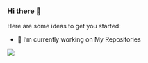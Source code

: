### Hi there 👋

Here are some ideas to get you started:

- 🔭 I’m currently working on My Repositories

<img src="https://github-readme-stats.vercel.app/api?username=notzeetaa&&show_icons=true&title_color=ffffff&icon_color=bb2acf&text_color=daf7dc&bg_color=151515">
